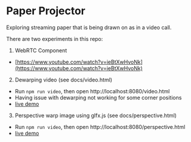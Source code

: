 # Paper Projector
Exploring streaming paper that is being drawn on as in a video call.

There are two experiments in this repo:
 1. WebRTC Component
   - [https://www.youtube.com/watch?v=ieBtXwHvoNk](https://www.youtube.com/watch?v=ieBtXwHvoNk)
 2. Dewarping video (see docs/video.html)
   - Run `npm run video`, then open http://localhost:8080/video.html
   - Having issue with dewarping not working for some corner positions
   - [live demo](http://francoislaberge.com/paper-projector/video.html)
 3. Perspective warp image using glfx.js (see docs/perspective.html)
   - Run `npm run video`, then open http://localhost:8080/perspective.html
   - [live demo](http://francoislaberge.com/paper-projector/perspective.html)
